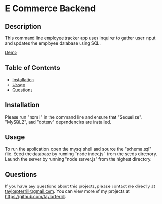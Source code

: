 # E Commerce Backend

## Description
This command line employee tracker app uses Inquirer to gather user input and updates the employee database using SQL.

[Demo](https://www.youtube.com/watch?v=lbIzwwv8g9E)

## Table of Contents
* [Installation](#installation)
* [Usage](#usage) 
* [Questions](#questions)

## Installation
Please run "npm i" in the command line and ensure that "Sequelize", "MySQL2", and "dotenv" dependencies are installed.

## Usage
To run the application, open the mysql shell and source the "schema.sql" file. 
Seed the database by running "node index.js" from the seeds directory.
Launch the server by running "node server.js" from the highest directory.

## Questions
If you have any questions about this projects, please contact me directly at taylorpterrill@gmail.com. You can view more of my projects at https://github.com/taylorterrill.